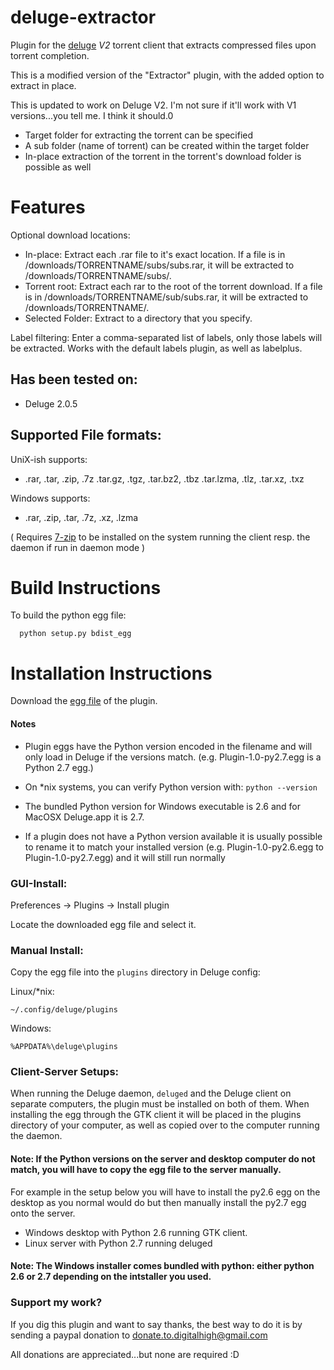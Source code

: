 # deluge-extractor
Plugin for the [deluge](http://deluge-torrent.org/) *V2* torrent client that extracts compressed files upon torrent completion.

This is a modified version of the "Extractor" plugin, with the added option to extract in place.

This is updated to work on Deluge V2. I'm not sure if it'll work with V1 versions...you tell me. I think it should.0

* Target folder for extracting the torrent can be specified
* A sub folder (name of torrent) can be created within the target folder
* In-place extraction of the torrent in the torrent's download folder is possible as well

# Features
Optional download locations:
* In-place: Extract each .rar file to it's exact location. If a file is in /downloads/TORRENTNAME/subs/subs.rar, it will be extracted to /downloads/TORRENTNAME/subs/.
* Torrent root: Extract each rar to the root of the torrent download. If a file is in /downloads/TORRENTNAME/sub/subs.rar, it will be extracted to /downloads/TORRENTNAME/.
* Selected Folder: Extract to a directory that you specify.

Label filtering:
Enter a comma-separated list of labels, only those labels will be extracted. Works with the default labels plugin, as well as labelplus.

## Has been tested on:

* Deluge 2.0.5


## Supported File formats:

UniX-ish supports:
* .rar, .tar, .zip, .7z .tar.gz, .tgz, .tar.bz2, .tbz .tar.lzma, .tlz, .tar.xz, .txz

Windows supports:
* .rar, .zip, .tar, .7z, .xz, .lzma

( Requires [7-zip]( http://www.7-zip.org/) to be installed on the system running the client resp. the daemon if run in daemon mode )


# Build Instructions
To build the python egg file:
```
  python setup.py bdist_egg
```

# Installation Instructions

Download the [egg file](https://github.com/cvarta/deluge-extractor/releases/download/v.0.4.1/SimpleExtractor-0.4.1-py2.7.egg) of the plugin.

#### Notes
* Plugin eggs have the Python version encoded in the filename and will only load in Deluge if the versions match. (e.g. Plugin-1.0-py2.7.egg is a Python 2.7 egg.)

* On *nix systems, you can verify Python version with: ```python --version```

* The bundled Python version for Windows executable is 2.6 and for MacOSX Deluge.app it is 2.7.

* If a plugin does not have a Python version available it is usually possible to rename it to match your installed version (e.g. Plugin-1.0-py2.6.egg to Plugin-1.0-py2.7.egg) and it will still run normally

### GUI-Install:

Preferences -> Plugins -> Install plugin

Locate the downloaded egg file and select it.

### Manual Install:

Copy the egg file into the ```plugins``` directory in Deluge config:

Linux/*nix:

``` ~/.config/deluge/plugins ```

Windows:

``` %APPDATA%\deluge\plugins ```

### Client-Server Setups:

When running the Deluge daemon, ``` deluged ``` and the Deluge client on separate computers, the plugin must be installed on both of them. When installing the egg through the GTK client it will be placed in the plugins directory of your computer, as well as copied over to the computer running the daemon.

#### Note: If the Python versions on the server and desktop computer do not match, you will have to copy the egg file to the server manually.

For example in the setup below you will have to install the py2.6 egg on the desktop as you normal would do but then manually install the py2.7 egg onto the server.

* Windows desktop with Python 2.6 running GTK client.
* Linux server with Python 2.7 running deluged

#### Note: The Windows installer comes bundled with python: either python 2.6 or 2.7 depending on the intstaller you used.


### Support my work?

If you dig this plugin and want to say thanks, the best way to do it is by sending a paypal donation to donate.to.digitalhigh@gmail.com

All donations are appreciated...but none are required :D
